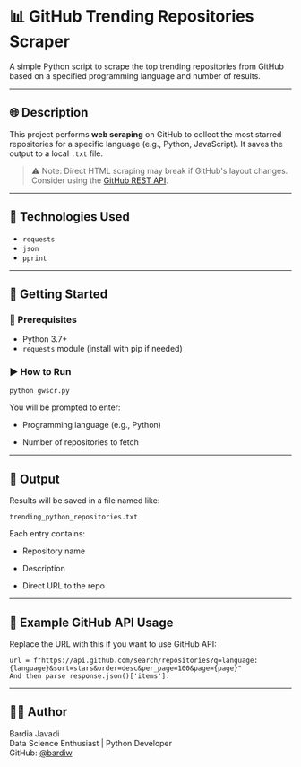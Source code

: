 # 📊 GitHub Trending Repositories Scraper

A simple Python script to scrape the top trending repositories from GitHub based on a specified programming language and number of results.

---

## 🌐 Description

This project performs **web scraping** on GitHub to collect the most starred repositories for a specific language (e.g., Python, JavaScript). It saves the output to a local `.txt` file.

> ⚠️ Note: Direct HTML scraping may break if GitHub's layout changes. Consider using the [GitHub REST API](https://docs.github.com/en/rest).

---

## 🧰 Technologies Used

- `requests`
- `json`
- `pprint`

---

## 🏁 Getting Started

### 🔧 Prerequisites

- Python 3.7+
- `requests` module (install with pip if needed)

### ▶️ How to Run

```bash
python gwscr.py
```

You will be prompted to enter:

- Programming language (e.g., Python)

- Number of repositories to fetch

---

## 📂 Output
Results will be saved in a file named like:

```
trending_python_repositories.txt
```
Each entry contains:

- Repository name

- Description

- Direct URL to the repo

---

## 🚀 Example GitHub API Usage
Replace the URL with this if you want to use GitHub API:

```
url = f"https://api.github.com/search/repositories?q=language:{language}&sort=stars&order=desc&per_page=100&page={page}"
And then parse response.json()['items'].
```

---

## 🧑‍💻 Author    
 Bardia Javadi    
 Data Science Enthusiast | Python Developer    
 GitHub: [@bardiw](https://github.com/bardiw)

